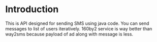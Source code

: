 # Introduction

This is API designed for sending SMS using java code. You can send messages to list of users iteratively.
160by2 service is way better than way2sms because payload of ad along with message is less.
